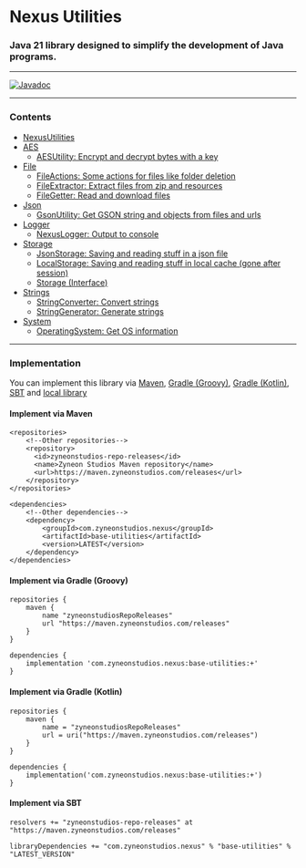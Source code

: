 # Nexus Utilities

### Java 21 library designed to simplify the development of Java programs.

---

[![Javadoc](https://img.shields.io/badge/JavaDoc-Online-green)](https://zyneonstudios.github.io/nexus-utilities/apidocs/)

---

### Contents
- [NexusUtilities](https://zyneonstudios.github.io/nexus-utilities/apidocs/com/zyneonstudios/nexus/utilities/NexusUtilities)
- [AES](https://zyneonstudios.github.io/nexus-utilities/apidocs/com/zyneonstudios/nexus/utilities/aes/package-summary)
  - [AESUtility: Encrypt and decrypt bytes with a key](https://zyneonstudios.github.io/nexus-utilities/apidocs/com/zyneonstudios/nexus/utilities/aes/AESUtility)
- [File](https://zyneonstudios.github.io/nexus-utilities/apidocs/com/zyneonstudios/nexus/utilities/file/package-summary)
  - [FileActions: Some actions for files like folder deletion](https://zyneonstudios.github.io/nexus-utilities/apidocs/com/zyneonstudios/nexus/utilities/file/FileActions)
  - [FileExtractor: Extract files from zip and resources](https://zyneonstudios.github.io/nexus-utilities/apidocs/com/zyneonstudios/nexus/utilities/file/FileExtractor)
  - [FileGetter: Read and download files](https://zyneonstudios.github.io/nexus-utilities/apidocs/com/zyneonstudios/nexus/utilities/file/FileGetter)
- [Json](https://zyneonstudios.github.io/nexus-utilities/apidocs/com/zyneonstudios/nexus/utilities/json/package-summary)
  - [GsonUtility: Get GSON string and objects from files and urls](https://zyneonstudios.github.io/nexus-utilities/apidocs/com/zyneonstudios/nexus/utilities/json/GsonUtility)
- [Logger](https://zyneonstudios.github.io/nexus-utilities/apidocs/com/zyneonstudios/nexus/utilities/logger/package-summary)
  - [NexusLogger: Output to console](https://zyneonstudios.github.io/nexus-utilities/apidocs/com/zyneonstudios/nexus/utilities/logger/NexusLogger)
- [Storage](https://zyneonstudios.github.io/nexus-utilities/apidocs/com/zyneonstudios/nexus/utilities/storage/package-summary)
  - [JsonStorage: Saving and reading stuff in a json file](https://zyneonstudios.github.io/nexus-utilities/apidocs/com/zyneonstudios/nexus/utilities/storage/JsonStorage)
  - [LocalStorage: Saving and reading stuff in local cache (gone after session)](https://zyneonstudios.github.io/nexus-utilities/apidocs/com/zyneonstudios/nexus/utilities/storage/LocalStorage)
  - [Storage (Interface)](https://zyneonstudios.github.io/nexus-utilities/apidocs/com/zyneonstudios/nexus/utilities/storage/Storage)
- [Strings](https://zyneonstudios.github.io/nexus-utilities/apidocs/com/zyneonstudios/nexus/utilities/strings/package-summary)
  - [StringConverter: Convert strings](https://zyneonstudios.github.io/nexus-utilities/apidocs/com/zyneonstudios/nexus/utilities/strings/StringConverter)
  - [StringGenerator: Generate strings](https://zyneonstudios.github.io/nexus-utilities/apidocs/com/zyneonstudios/nexus/utilities/strings/StringGenerator)
- [System](https://zyneonstudios.github.io/nexus-utilities/apidocs/com/zyneonstudios/nexus/utilities/system/package-summary)
  - [OperatingSystem: Get OS information](https://zyneonstudios.github.io/nexus-utilities/apidocs/com/zyneonstudios/nexus/utilities/system/OperatingSystem)

---

### Implementation

You can implement this library via [Maven](#implement-via-maven), [Gradle (Groovy)](#implement-via-gradle-groovy),  [Gradle (Kotlin)](#implement-via-gradle-kotlin), [SBT](#implement-via-sbt) and [local library](https://github.com/zyneonstudios/nexus-utilities/releases/latest/)

#### Implement via Maven
```
<repositories>
    <!--Other repositories-->
    <repository>
      <id>zyneonstudios-repo-releases</id>
      <name>Zyneon Studios Maven repository</name>
      <url>https://maven.zyneonstudios.com/releases</url>
    </repository>
</repositories>
```
```
<dependencies>
    <!--Other dependencies-->
    <dependency>
        <groupId>com.zyneonstudios.nexus</groupId>
        <artifactId>base-utilities</artifactId>
        <version>LATEST</version>
    </dependency>
</dependencies>
```

#### Implement via Gradle (Groovy)
```
repositories {
    maven {
        name "zyneonstudiosRepoReleases"
        url "https://maven.zyneonstudios.com/releases"
    }
}
```
```
dependencies {
    implementation 'com.zyneonstudios.nexus:base-utilities:+'
}
```

#### Implement via Gradle (Kotlin)
```
repositories {
    maven {
        name = "zyneonstudiosRepoReleases"
        url = uri("https://maven.zyneonstudios.com/releases")
    }
}
```
```
dependencies {
    implementation('com.zyneonstudios.nexus:base-utilities:+')
}
```

#### Implement via SBT
```
resolvers += "zyneonstudios-repo-releases" at "https://maven.zyneonstudios.com/releases"
```
```
libraryDependencies += "com.zyneonstudios.nexus" % "base-utilities" % "LATEST_VERSION"
```